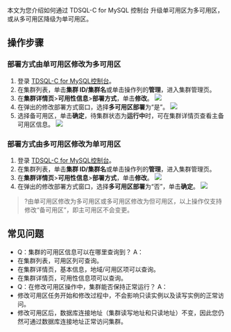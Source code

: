 ﻿本文为您介绍如何通过 TDSQL-C for MySQL 控制台 升级单可用区为多可用区，或从多可用区降级为单可用区。

## 操作步骤
### 部署方式由单可用区修改为多可用区
1. 登录 [TDSQL-C for MySQL控制台](https://console.cloud.tencent.com/cynosdb)。
2. 在集群列表，单击**集群 ID/集群名**或单击操作列的**管理**，进入集群管理页。
3. 在**集群详情页**>**可用性信息**>**部署方式**，单击**修改**。
![](https://qcloudimg.tencent-cloud.cn/raw/bc02d0de3b560c7e66286f768154aa6c.png)
4. 在弹出的修改部署方式窗口，选择**多可用区部署**为“是”。
![](https://qcloudimg.tencent-cloud.cn/raw/00e532dc2a1f961de3a73f892c5aff72.png)
5. 选择备可用区，单击**确定**，待集群状态为**运行中**时，可在集群详情页查看主备可用区信息。
![](https://qcloudimg.tencent-cloud.cn/raw/14ed2e9d76af500093358fa858cb4815.png)

### 部署方式由多可用区修改为单可用区
1. 登录 [TDSQL-C for MySQL控制台](https://console.cloud.tencent.com/cynosdb)。
2. 在集群列表，单击**集群 ID/集群名**或单击操作列的**管理**，进入集群管理页。
3. 在**集群详情页**>**可用性信息**>**部署方式**，单击**修改**。
![](https://qcloudimg.tencent-cloud.cn/raw/bd2b7723f4e231800f0afc7fc9fa9578.png)
4. 在弹出的修改部署方式窗口，选择**多可用区部署**为“否”，单击**确定**。
![](https://qcloudimg.tencent-cloud.cn/raw/3a31349029ad0e70a9d193d01176515f.png)

>?由单可用区修改为多可用区或多可用区修改为但可用区，以上操作仅支持修改“备可用区”，即主可用区不会变更。

## 常见问题
- Q：集群的可用区信息可以在哪里查询到？
A： 
 - 在集群列表，可用区列可查询。
 - 在集群详情页，基本信息，地域/可用区项可以查询。
 - 在集群详情页，可用性信息项可以查询。
- Q：在修改可用区操作中，集群能否保持正常运行？
A：
 - 修改可用区任务开始和修改过程中，不会影响只读实例以及读写实例的正常访问。
 - 修改可用区后，数据库连接地址（集群读写地址和只读地址）不变，因此您仍然可通过数据库连接地址正常访问集群。